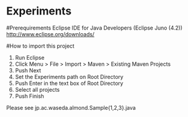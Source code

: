 Experiments
===========

#Prerequirements
Eclipse IDE for Java Developers (Eclipse Juno (4.2))
http://www.eclipse.org/downloads/

#How to import this project

1. Run Eclipse
2. Click Menu > File > Import > Maven > Existing Maven Projects
3. Push Next
4. Set the Experiments path on Root Directory
5. Push Enter in the text box of Root Directory
6. Select all projects
7. Push Finish

Please see jp.ac.waseda.almond.Sample{1,2,3}.java